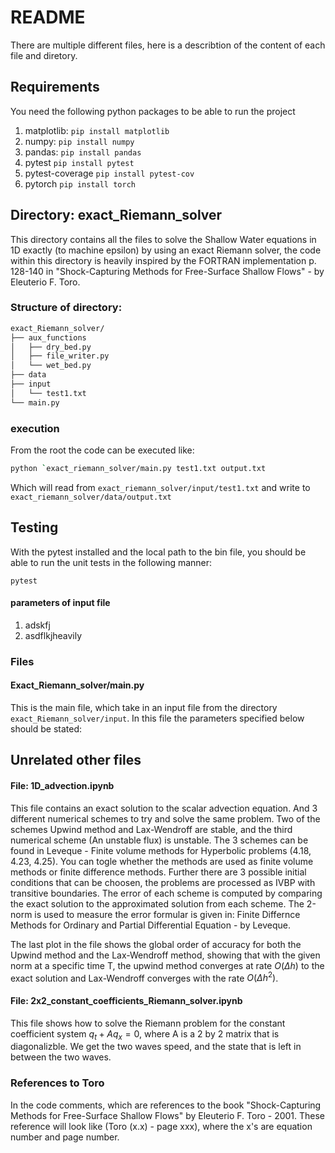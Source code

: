 # README

There are multiple different files, here is a describtion of the content of each file and diretory.

## Requirements

You need the following python packages to be able to run the project
1. matplotlib:      ```pip install matplotlib```
2. numpy:           ```pip install numpy```
3. pandas:          ```pip install pandas```
4. pytest           ```pip install pytest```
5. pytest-coverage  ```pip install pytest-cov```
6. pytorch          ```pip install torch```

## Directory: exact_Riemann_solver

This directory contains all the files to solve the Shallow Water equations in 1D exactly (to machine epsilon) by using an exact Riemann solver, the code within this directory is heavily inspired by the FORTRAN implementation p. 128-140 in "Shock-Capturing Methods for Free-Surface Shallow Flows" - by Eleuterio F. Toro.

### Structure of directory:
```bash
exact_Riemann_solver/
├── aux_functions
│   ├── dry_bed.py
│   ├── file_writer.py
│   └── wet_bed.py
├── data
├── input
│   └── test1.txt
└── main.py
```

### execution

From the root the code can be executed like:

```bash
python `exact_riemann_solver/main.py test1.txt output.txt
```

Which will read from ```exact_riemann_solver/input/test1.txt``` and write to ```exact_riemann_solver/data/output.txt```

## Testing

With the pytest installed and the local path to the bin file, you should be able to run the unit tests in the following manner:

```pytest```

#### **parameters of input file**
1. adskfj
2. asdflkjheavily

### Files

#### Exact_Riemann_solver/main.py

This is the main file, which take in an input file from the directory ```exact_Riemann_solver/input```. In this file the parameters specified below should be stated:

## Unrelated other files

#### File: 1D_advection.ipynb

This file contains an exact solution to the scalar advection equation. And 3 different numerical schemes to try and solve the same problem. Two of the schemes Upwind method and Lax-Wendroff are stable, and the third numerical scheme (An unstable flux) is unstable. The 3 schemes can be found in Leveque - Finite volume methods for Hyperbolic problems (4.18, 4.23, 4.25). You can togle whether the methods are used as finite volume methods or finite difference methods. Further there are 3 possible initial conditions that can be choosen, the problems are processed as IVBP with transitive boundaries. The error of each scheme is computed by comparing the exact solution to the approximated solution from each scheme. The 2-norm is used to measure the error formular is given in: Finite Differnce Methods for Ordinary and Partial Differential Equation - by Leveque.  

The last plot in the file shows the global order of accuracy for both the Upwind method and the Lax-Wendroff method, showing that with the given norm at a specific time T, the upwind method converges at rate $O(\Delta h)$ to the exact solution and Lax-Wendroff converges with the rate $O(\Delta h^2)$.

#### File: 2x2_constant_coefficients_Riemann_solver.ipynb

This file shows how to solve the Riemann problem for the constant coefficient system $q_t+Aq_x=0$, where A is a 2 by 2 matrix that is diagonalizble. We get the two waves speed, and the state that is left in between the two waves. 

### References to Toro 
In the code comments, which are references to the book "Shock-Capturing Methods for Free-Surface Shallow Flows" by Eleuterio F. Toro - 2001. These reference will look like (Toro (x.x) - page xxx), where the x's are equation number and page number.
